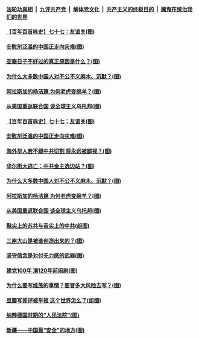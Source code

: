 

####  [法轮功真相](../../../../basic/blob/master/README.md?t=04060732) &nbsp;|&nbsp; [九评共产党](../../../../9ping.md/blob/master/README.md?t=04060732) &nbsp;|&nbsp; [解体党文化](../../../../jtdwh.md/blob/master/README.md?t=04060732)  &nbsp;|&nbsp; [共产主义的终极目的](../../../../gczydzjmd.md/blob/master/README.md?t=04060732) &nbsp;|&nbsp; [魔鬼在统治我们的世界](../../../../mgztzwmdsj.md/blob/master/README.md?t=04060732) 

#### [【百年百首咏史】七十七：友谊关(图)](../pages/p4/967844.md?t=04060732) 

#### [安慰剂泛滥的中国正走向灾难(图)](../pages/p4/967762.md?t=04060732) 

#### [亚裔日子不好过的真正原因是什么？(图)](../pages/p4/967765.md?t=04060732) 

#### [为什么大多数中国人对不公不义麻木、沉默？(图)](../pages/p4/967760.md?t=04060732) 

#### [阿拉斯加的杨洁篪 为何老虎变绵羊？(图)](../pages/p4/967723.md?t=04060732) 

#### [从美国重返联合国 谈全球主义乌托邦(图)](../pages/p4/966832.md?t=04060732) 

#### [【百年百首咏史】七十七：友谊关(图)](../pages/p4/967844.md?t=04060732) 


#### [安慰剂泛滥的中国正走向灾难(图)](../pages/p4/967762.md?t=04060732) 

#### [海外华人若不跟中共切割 将永远被鄙视？(图)](../pages/p4/967765.md?t=04060732) 

#### [华尔街大逃亡：中共金主选边站？(图)](../pages/p4/967759.md?t=04060732) 

#### [为什么大多数中国人对不公不义麻木、沉默？(图)](../pages/p4/967760.md?t=04060732) 

#### [阿拉斯加的杨洁篪 为何老虎变绵羊？(图)](../pages/p4/967723.md?t=04060732) 

#### [从美国重返联合国 谈全球主义乌托邦(图)](../pages/p4/966832.md?t=04060732) 


#### [鞋尖上的苏共与舌尖上的中共(组图)](../pages/p4/967642.md?t=04060732) 

#### [三座大山是被谁创造出来的？(图)](../pages/p4/967536.md?t=04060732) 

#### [坚守信念是对付无力感的武器(图)](../pages/p4/967663.md?t=04060732) 

#### [建党100年 演120年前闹剧(图)](../pages/p4/967529.md?t=04060732) 



#### [为什么要写维族的事情？要冒多大风险去写？(图)](../pages/p4/967572.md?t=04060732) 

#### [豆瓣写差评被举报 这个世界怎么了(组图)](../pages/p4/967577.md?t=04060732) 

#### [纳粹德国时期的“人民法院”(图)](../pages/p4/967575.md?t=04060732) 

#### [新疆——中国最“安全”的地方(图)](../pages/p4/967571.md?t=04060732) 



